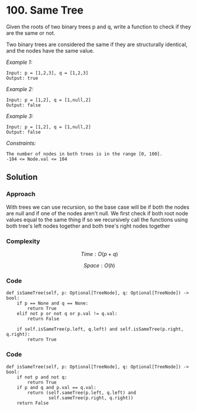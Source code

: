 # 100. Same Tree
Given the roots of two binary trees p and q, write a function to check if they are the same or not.

Two binary trees are considered the same if they are structurally identical, and the nodes have the same value.

*Example 1:*

```
Input: p = [1,2,3], q = [1,2,3]
Output: true
```

*Example 2:*

```
Input: p = [1,2], q = [1,null,2]
Output: false
```

*Example 3:*

```
Input: p = [1,2], q = [1,null,2]
Output: false
```

*Constraints:*

```
The number of nodes in both trees is in the range [0, 100].
-104 <= Node.val <= 104
```

## Solution

### Approach
With trees we can use recursion, so the base case will be if both the nodes are null and if one of the nodes aren't null. We first check if both root node values equal to the same thing if so we recursively call the functions using both tree's left nodes together and both tree's right nodes together

### Complexity
$$Time: O(p+q)$$

$$Space: O(h)$$

### Code
```
def isSameTree(self, p: Optional[TreeNode], q: Optional[TreeNode]) -> bool:
    if p == None and q == None:
        return True
    elif not p or not q or p.val != q.val:
        return False

    if self.isSameTree(p.left, q.left) and self.isSameTree(p.right, q.right):
        return True
```

### Code
```
def isSameTree(self, p: Optional[TreeNode], q: Optional[TreeNode]) -> bool:
    if not p and not q:
        return True
    if p and q and p.val == q.val:
        return (self.sameTree(p.left, q.left) and
                self.sameTree(p.right, q.right))
    return False
```